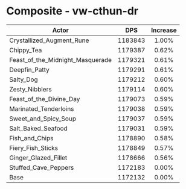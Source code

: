 # Composite - vw-cthun-dr
| Actor | DPS | Increase |
|---|:---:|:---:|
|Crystallized_Augment_Rune|1183843|1.00%|
|Chippy_Tea|1179387|0.62%|
|Feast_of_the_Midnight_Masquerade|1179321|0.61%|
|Deepfin_Patty|1179291|0.61%|
|Salty_Dog|1179212|0.60%|
|Zesty_Nibblers|1179114|0.60%|
|Feast_of_the_Divine_Day|1179073|0.59%|
|Marinated_Tenderloins|1179038|0.59%|
|Sweet_and_Spicy_Soup|1179037|0.59%|
|Salt_Baked_Seafood|1179031|0.59%|
|Fish_and_Chips|1178890|0.58%|
|Fiery_Fish_Sticks|1178849|0.57%|
|Ginger_Glazed_Fillet|1178666|0.56%|
|Stuffed_Cave_Peppers|1172183|0.00%|
|Base|1172132|0.00%|
